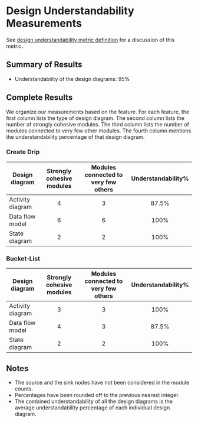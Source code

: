 # Design Understandability Measurements

See [design understandability metric definition](../metric-definitions/design-understandability-metric.md) for a discussion of this metric.

## Summary of Results

* Understandability of the design diagrams: 95%

## Complete Results

We organize our measurements based on the feature. For each feature, the first column lists the type of design diagram. The second column lists the number of strongly cohesive modules. The third column lists the number of modules connected to very few other modules. The fourth column mentions the understandability percentage of that design diagram.

### Create Drip  

Design diagram | Strongly cohesive modules | Modules connected to very few others | Understandability%
--- | :---: | :---: | :---:
Activity diagram | 4 | 3 | 87.5%
Data flow model | 6 | 6 | 100%
State diagram | 2 | 2 | 100%

### Bucket-List
Design diagram | Strongly cohesive modules | Modules connected to very few others | Understandability%
--- | :---: | :---: | :---:
Activity diagram | 3 | 3 | 100%
Data flow model | 4 | 3 | 87.5%
State diagram | 2 | 2 | 100%

## Notes

* The source and the sink nodes have not been considered in the module counts.
* Percentages have been rounded off to the previous nearest integer.
* The combined understandability of all the design diagrams is the average understandability percentage of each individual design diagram.

